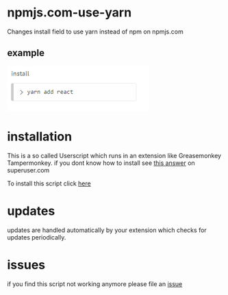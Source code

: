 # npmjs.com-use-yarn
Changes install field to use yarn instead of npm on npmjs.com

## example

![userscript replacing "npm i" with "yarn add"](https://raw.githubusercontent.com/bricksoft/npmjs.com-use-yarn/master/docs/install.png "Yarn used for install suggestion instead of npm")

# installation
This is a so called Userscript which runs in an extension like Greasemonkey Tampermonkey.
if you dont know how to install see [this answer](https://superuser.com/questions/252046/how-do-i-install-a-userscript) on superuser.com

To install this script click [here](https://raw.githubusercontent.com/bricksoft/npmjs.com-use-yarn/master/npmjs.com-use-yarn.user.js)

# updates

updates are handled automatically by your extension which checks for updates periodically.

# issues

if you find this script not working anymore please file an [issue](../../issues/new) 
